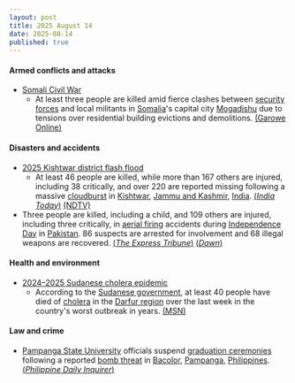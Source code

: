 ```yaml
---
layout: post
title: 2025 August 14
date: 2025-08-14
published: true
---
```



#### Armed conflicts and attacks

* [Somali Civil War](https://en.wikipedia.org/wiki/Somali_Civil_War "Somali Civil War")
  * At least three people are killed amid fierce clashes between [security forces](https://en.wikipedia.org/wiki/Somali_Armed_Forces "Somali Armed Forces") and local militants in [Somalia](https://en.wikipedia.org/wiki/Somalia "Somalia")'s capital city [Mogadishu](https://en.wikipedia.org/wiki/Mogadishu "Mogadishu") due to tensions over residential building evictions and demolitions. [(Garowe Online)](https://garoweonline.com/en/news/somalia/fierce-clashes-in-somali-capital-leave-at-least-three-dead-amid-tensions-over-evictions)

#### Disasters and accidents

* [2025 Kishtwar district flash flood](https://en.wikipedia.org/wiki/2025_Kishtwar_district_flash_flood "2025 Kishtwar district flash flood")
  * At least 46 people are killed, while more than 167 others are injured, including 38 critically, and over 220 are reported missing following a massive [cloudburst](https://en.wikipedia.org/wiki/Cloudburst "Cloudburst") in [Kishtwar](https://en.wikipedia.org/wiki/Kishtwar_district "Kishtwar district"), [Jammu and Kashmir](https://en.wikipedia.org/wiki/Jammu_and_Kashmir_%28union_territory%29 "Jammu and Kashmir (union territory)"), [India](https://en.wikipedia.org/wiki/India "India"). [(*India Today*)](https://www.indiatoday.in/india/story/jammu-and-kashmir-kishtwar-cloudburst-live-updates-many-feared-dead-road-washed-away-2771227-2025-08-14) [(NDTV)](https://www.ndtv.com/india-news/jammu-and-kashmir-cloudburst-live-updates-massive-cloudburst-in-j-ks-chashoti-rescue-ops-underway-9083642)
* Three people are killed, including a child, and 109 others are injured, including three critically, in [aerial firing](https://en.wikipedia.org/wiki/Celebratory_gunfire "Celebratory gunfire") accidents during [Independence Day](https://en.wikipedia.org/wiki/Independence_Day_%28Pakistan%29 "Independence Day (Pakistan)") in [Pakistan](https://en.wikipedia.org/wiki/Pakistan "Pakistan"). 86 suspects are arrested for involvement and 68 illegal weapons are recovered. [(*The Express Tribune*)](https://tribune.com.pk/story/2561280/three-killed-81-injured-by-aerial-firing-on-independence-day) [(*Dawn*)](https://www.dawn.com/news/1930828/minor-girl-among-3-killed-over-100-injured-in-karachi-independence-day-eve-aerial-firing)

#### Health and environment

* [2024–2025 Sudanese cholera epidemic](https://en.wikipedia.org/wiki/2024%E2%80%932025_Sudanese_cholera_epidemic "2024–2025 Sudanese cholera epidemic")
  * According to the [Sudanese government](https://en.wikipedia.org/wiki/Sudanese_government "Sudanese government"), at least 40 people have died of [cholera](https://en.wikipedia.org/wiki/Cholera "Cholera") in the [Darfur region](https://en.wikipedia.org/wiki/Darfur_region "Darfur region") over the last week in the country's worst outbreak in years. [(MSN)](https://www.msn.com/en-gb/health/other/at-least-40-dead-in-sudan-s-worst-cholera-outbreak-in-years/ar-AA1Kv2Rp?ocid=msedgntp&pc=U531&cvid=1d105c6b67bb46668d4197ae87bcbcba&ei=37)

#### Law and crime

* [Pampanga State University](https://en.wikipedia.org/wiki/Pampanga_State_University "Pampanga State University") officials suspend [graduation ceremonies](https://en.wikipedia.org/wiki/Graduation "Graduation") following a reported [bomb threat](https://en.wikipedia.org/wiki/Bomb_threat "Bomb threat") in [Bacolor](https://en.wikipedia.org/wiki/Bacolor "Bacolor"), [Pampanga](https://en.wikipedia.org/wiki/Pampanga "Pampanga"), [Philippines](https://en.wikipedia.org/wiki/Philippines "Philippines"). [(*Philippine Daily Inquirer*)](https://newsinfo.inquirer.net/2095682/pampanga-school-suspends-graduation-rites-over-bomb-threat)

